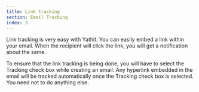 ```yaml
---
title: Link tracking
section: Email Tracking
index: 3
---
```



Link tracking is very easy with Yathit. You can easily embed a link within your email. When the recipient will click the link, you will get a notification about the same. 

To ensure that the link tracking is being done, you will have to select the Tracking check box while creating an email. Any hyperlink embedded in the email will be tracked automatically once the Tracking check box is selected. You need not to do anything else. 



